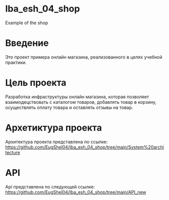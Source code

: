# Iba_esh_04_shop
Example of the shop

# Введение
Это проект примера онлайн магазина, реализованного в целях учебной практики.

# Цель проекта
Разработка инфраструктуры онлайн магазина, которая позволяет взаимодецствовать с каталогом товаров, добавлять товар в корзину, осуществлять оплату товара и оставлять отзывы на товар.
# Архетиктура проекта
Архитектура проекта представлена по ссылке: https://github.com/EugShel04/Iba_esh_04_shop/tree/main/System%20architecture

# API
Api представлена по следующей ссылке: https://github.com/EugShel04/Iba_esh_04_shop/tree/main/API_new

